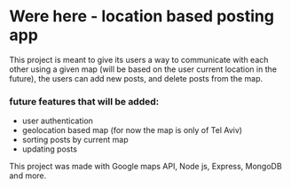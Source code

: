 # Were here - location based posting app
<p>
This project is meant to give its users a way to communicate
with each other using a given map
(will be based on the user current location in the future),
the users can add new posts, and delete posts from the map.
</p>

<h3>future features that will be added:</h3>
<p>
<ul>
  <li>user authentication</li>
  <li>geolocation based map (for now the map is only of Tel Aviv)</li>
  <li>sorting posts by current map</li>
  <li>updating posts</li>
</ul>
</p>

<p>
This project was made with Google maps API, Node js, Express, MongoDB and more.
</p>

